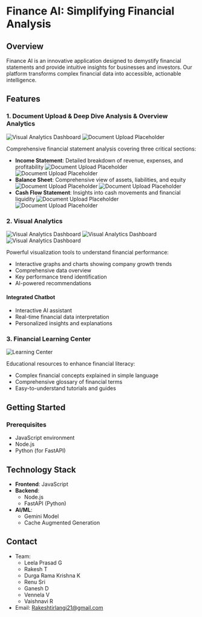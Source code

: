 # Finance AI: Simplifying Financial Analysis

## Overview
Finance AI is an innovative application designed to demystify financial statements and provide intuitive insights for businesses and investors. Our platform transforms complex financial data into accessible, actionable intelligence.

## Features

### 1. Document Upload & Deep Dive Analysis & Overview Analytics
![Visual Analytics Dashboard](/assets/data.png)
![Document Upload Placeholder](/assets/hero.png)

Comprehensive financial statement analysis covering three critical sections:
- **Income Statement**: Detailed breakdown of revenue, expenses, and profitability
 ![Document Upload Placeholder](/assets/income.png)
 ![Document Upload Placeholder](/assets/income-2.png)
- **Balance Sheet**: Comprehensive view of assets, liabilities, and equity
  ![Document Upload Placeholder](/assets/balance.png)
  ![Document Upload Placeholder](/assets/balance2.png)
- **Cash Flow Statement**: Insights into cash movements and financial liquidity
 ![Document Upload Placeholder](/assets/cash.png)
 ![Document Upload Placeholder](/assets/cash2.png)

### 2. Visual Analytics

![Visual Analytics Dashboard](/assets/line-graph.png)
![Visual Analytics Dashboard](/assets/linegraph-2.png)
![Visual Analytics Dashboard](/assets/piechart.png)

Powerful visualization tools to understand financial performance:
- Interactive graphs and charts showing company growth trends
- Comprehensive data overview
- Key performance trend identification
- AI-powered recommendations

#### Integrated Chatbot

- Interactive AI assistant
- Real-time financial data interpretation
- Personalized insights and explanations

### 3. Financial Learning Center
![Learning Center](/assets/learning.png)

Educational resources to enhance financial literacy:
- Complex financial concepts explained in simple language
- Comprehensive glossary of financial terms
- Easy-to-understand tutorials and guides

## Getting Started

### Prerequisites
- JavaScript environment
- Node.js
- Python (for FastAPI)


## Technology Stack
- **Frontend**: JavaScript
- **Backend**: 
  - Node.js
  - FastAPI (Python)
- **AI/ML**: 
  - Gemini Model
  - Cache Augmented Generation

## Contact
- Team:
   - Leela Prasad G
   - Rakesh T
   - Durga Rama Krishna K
   - Renu Sri
   - Ganesh D
   - Vennela V
   - Vaishnavi R
- Email: Rakeshtirlangi21@gmail.com
